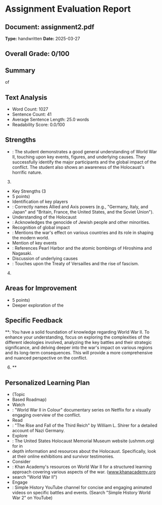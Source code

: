 # Assignment Evaluation Report

## Document: assignment2.pdf
**Type:** handwritten
**Date:** 2025-03-27

## Overall Grade: 0/100

## Summary
of

## Text Analysis
- Word Count: 1027
- Sentence Count: 41
- Average Sentence Length: 25.0 words
- Readability Score: 0.0/100

## Strengths
- : The student demonstrates a good general understanding of World War II, touching upon key events, figures, and underlying causes.  They successfully identify the major participants and the global impact of the conflict.  The student also shows an awareness of the Holocaust's horrific nature.

3.
- Key Strengths (3
- 5 points)
- Identification of key players
- :  Correctly names Allied and Axis powers (e.g., "Germany, Italy, and Japan" and "Britain, France, the United States, and the Soviet Union").
- Understanding of the Holocaust
- : Acknowledges the genocide of Jewish people and other minorities.
- Recognition of global impact
- : Mentions the war's effect on various countries and its role in shaping the modern world.
- Mention of key events
- : References Pearl Harbor and the atomic bombings of Hiroshima and Nagasaki.
- Discussion of underlying causes
- :  Touches upon the Treaty of Versailles and the rise of fascism.

4.

## Areas for Improvement
- 5 points)
- Deeper exploration of the

## Specific Feedback
**: You have a solid foundation of knowledge regarding World War II. To enhance your understanding, focus on exploring the complexities of the different ideologies involved, analyzing the key battles and their strategic significance, and delving deeper into the war's impact on various regions and its long-term consequences.  This will provide a more comprehensive and nuanced perspective on the conflict.

6. **

## Personalized Learning Plan
- (Topic
- Based Roadmap)
- Watch
- :  "World War II in Colour" documentary series on Netflix for a visually engaging overview of the conflict.
- Read
- :  "The Rise and Fall of the Third Reich" by William L. Shirer for a detailed account of Nazi Germany.
- Explore
- : The United States Holocaust Memorial Museum website (ushmm.org) for in
- depth information and resources about the Holocaust.  Specifically, look at their online exhibitions and survivor testimonies.
- Consider
- :  Khan Academy's resources on World War II for a structured learning approach covering various aspects of the war. (www.khanacademy.org
- search "World War II")
- Engage
- : Simple History YouTube channel for concise and engaging animated videos on specific battles and events. (Search "Simple History World War 2" on YouTube)
